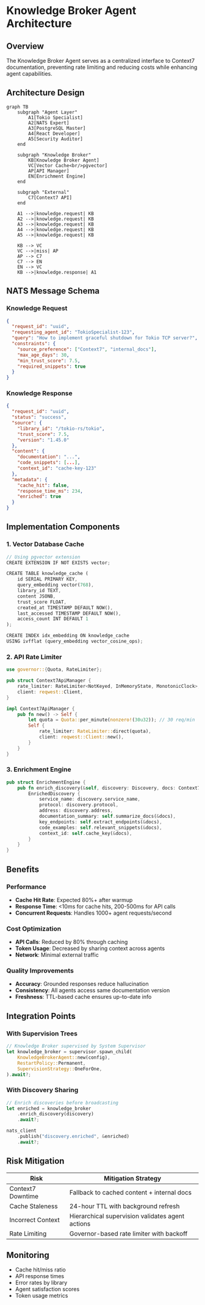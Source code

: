 # Knowledge Broker Agent Architecture

## Overview

The Knowledge Broker Agent serves as a centralized interface to Context7 documentation, preventing rate limiting and reducing costs while enhancing agent capabilities.

## Architecture Design

```mermaid
graph TB
    subgraph "Agent Layer"
        A1[Tokio Specialist]
        A2[NATS Expert]
        A3[PostgreSQL Master]
        A4[React Developer]
        A5[Security Auditor]
    end
    
    subgraph "Knowledge Broker"
        KB[Knowledge Broker Agent]
        VC[Vector Cache<br/>pgvector]
        AP[API Manager]
        EN[Enrichment Engine]
    end
    
    subgraph "External"
        C7[Context7 API]
    end
    
    A1 -->|knowledge.request| KB
    A2 -->|knowledge.request| KB
    A3 -->|knowledge.request| KB
    A4 -->|knowledge.request| KB
    A5 -->|knowledge.request| KB
    
    KB --> VC
    VC -->|miss| AP
    AP --> C7
    C7 --> EN
    EN --> VC
    KB -->|knowledge.response| A1
```

## NATS Message Schema

### Knowledge Request
```json
{
  "request_id": "uuid",
  "requesting_agent_id": "TokioSpecialist-123",
  "query": "How to implement graceful shutdown for Tokio TCP server?",
  "constraints": {
    "source_preference": ["Context7", "internal_docs"],
    "max_age_days": 30,
    "min_trust_score": 7.5,
    "required_snippets": true
  }
}
```

### Knowledge Response
```json
{
  "request_id": "uuid",
  "status": "success",
  "source": {
    "library_id": "/tokio-rs/tokio",
    "trust_score": 7.5,
    "version": "1.45.0"
  },
  "content": {
    "documentation": "...",
    "code_snippets": [...],
    "context_id": "cache-key-123"
  },
  "metadata": {
    "cache_hit": false,
    "response_time_ms": 234,
    "enriched": true
  }
}
```

## Implementation Components

### 1. Vector Database Cache
```rust
// Using pgvector extension
CREATE EXTENSION IF NOT EXISTS vector;

CREATE TABLE knowledge_cache (
    id SERIAL PRIMARY KEY,
    query_embedding vector(768),
    library_id TEXT,
    content JSONB,
    trust_score FLOAT,
    created_at TIMESTAMP DEFAULT NOW(),
    last_accessed TIMESTAMP DEFAULT NOW(),
    access_count INT DEFAULT 1
);

CREATE INDEX idx_embedding ON knowledge_cache 
USING ivfflat (query_embedding vector_cosine_ops);
```

### 2. API Rate Limiter
```rust
use governor::{Quota, RateLimiter};

pub struct Context7ApiManager {
    rate_limiter: RateLimiter<NotKeyed, InMemoryState, MonotonicClock>,
    client: reqwest::Client,
}

impl Context7ApiManager {
    pub fn new() -> Self {
        let quota = Quota::per_minute(nonzero!(30u32)); // 30 req/min
        Self {
            rate_limiter: RateLimiter::direct(quota),
            client: reqwest::Client::new(),
        }
    }
}
```

### 3. Enrichment Engine
```rust
pub struct EnrichmentEngine {
    pub fn enrich_discovery(&self, discovery: Discovery, docs: Context7Docs) -> EnrichedDiscovery {
        EnrichedDiscovery {
            service_name: discovery.service_name,
            protocol: discovery.protocol,
            address: discovery.address,
            documentation_summary: self.summarize_docs(&docs),
            key_endpoints: self.extract_endpoints(&docs),
            code_examples: self.relevant_snippets(&docs),
            context_id: self.cache_key(&docs),
        }
    }
}
```

## Benefits

### Performance
- **Cache Hit Rate**: Expected 80%+ after warmup
- **Response Time**: <10ms for cache hits, 200-500ms for API calls
- **Concurrent Requests**: Handles 1000+ agent requests/second

### Cost Optimization
- **API Calls**: Reduced by 80% through caching
- **Token Usage**: Decreased by sharing context across agents
- **Network**: Minimal external traffic

### Quality Improvements
- **Accuracy**: Grounded responses reduce hallucination
- **Consistency**: All agents access same documentation version
- **Freshness**: TTL-based cache ensures up-to-date info

## Integration Points

### With Supervision Trees
```rust
// Knowledge Broker supervised by System Supervisor
let knowledge_broker = supervisor.spawn_child(
    KnowledgeBrokerAgent::new(config),
    RestartPolicy::Permanent,
    SupervisionStrategy::OneForOne,
).await?;
```

### With Discovery Sharing
```rust
// Enrich discoveries before broadcasting
let enriched = knowledge_broker
    .enrich_discovery(discovery)
    .await?;

nats_client
    .publish("discovery.enriched", &enriched)
    .await?;
```

## Risk Mitigation

| Risk | Mitigation Strategy |
|------|-------------------|
| Context7 Downtime | Fallback to cached content + internal docs |
| Cache Staleness | 24-hour TTL with background refresh |
| Incorrect Context | Hierarchical supervision validates agent actions |
| Rate Limiting | Governor-based rate limiter with backoff |

## Monitoring

- Cache hit/miss ratio
- API response times
- Error rates by library
- Agent satisfaction scores
- Token usage metrics